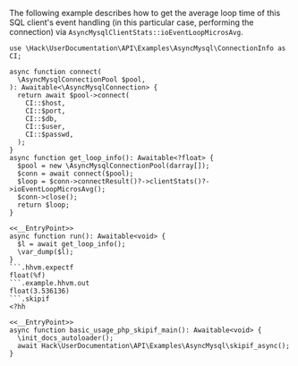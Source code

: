 The following example describes how to get the average loop time of this SQL client's event handling (in this particular case, performing the connection) via `AsyncMysqlClientStats::ioEventLoopMicrosAvg`.

```basic-usage.php
use \Hack\UserDocumentation\API\Examples\AsyncMysql\ConnectionInfo as CI;

async function connect(
  \AsyncMysqlConnectionPool $pool,
): Awaitable<\AsyncMysqlConnection> {
  return await $pool->connect(
    CI::$host,
    CI::$port,
    CI::$db,
    CI::$user,
    CI::$passwd,
  );
}
async function get_loop_info(): Awaitable<?float> {
  $pool = new \AsyncMysqlConnectionPool(darray[]);
  $conn = await connect($pool);
  $loop = $conn->connectResult()?->clientStats()?->ioEventLoopMicrosAvg();
  $conn->close();
  return $loop;
}

<<__EntryPoint>>
async function run(): Awaitable<void> {
  $l = await get_loop_info();
  \var_dump($l);
}
```.hhvm.expectf
float(%f)
```.example.hhvm.out
float(3.536136)
```.skipif
<?hh

<<__EntryPoint>>
async function basic_usage_php_skipif_main(): Awaitable<void> {
  \init_docs_autoloader();
  await Hack\UserDocumentation\API\Examples\AsyncMysql\skipif_async();
}
```
